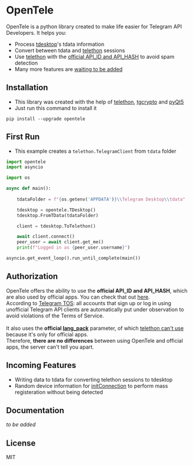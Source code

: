 # OpenTele

OpenTele is a python library created to make life easier for Telegram API Developers.
It helps you:
- Process [tdesktop](https://github.com/telegramdesktop/tdesktop)'s tdata information
- Convert between tdata and [telethon](https://github.com/LonamiWebs/Telethon) sessions
- Use [telethon](https://github.com/LonamiWebs/Telethon) with the [official API_ID and API_HASH](#authorization) to avoid spam detection
- Many more features are [waiting to be added](#incoming-features)

## Installation
- This library was created with the help of [telethon](https://github.com/LonamiWebs/Telethon), [tgcrypto](https://github.com/pyrogram/tgcrypto) and [pyQt5](https://www.riverbankcomputing.com/software/pyqt/)
- Just run this command to install it
```
pip install --upgrade opentele
```

## First Run
- This example creates a `telethon.TelegramClient` from `tdata` folder
```python
import opentele
import asyncio

import os

async def main():
    
    tdataFolder = f"{os.getenv('APPDATA')}\\Telegram Desktop\\tdata"

    tdesktop = opentele.TDesktop()
    tdesktop.FromTData(tdataFolder)

    client = tdesktop.ToTelethon()

    await client.connect()
    peer_user = await client.get_me()
    print(f"Logged in as {peer_user.username}")

asyncio.get_event_loop().run_until_complete(main())
```

## Authorization
OpenTele offers the ability to use the **official API_ID and API_HASH**, which are also used by official apps. You can check that out [here](https://github.com/thedemons/opentele/blob/main/opentele/opentele.py#L54).
<br>
According to [Telegram TOS](https://core.telegram.org/api/obtaining_api_id#using-the-api-id): all accounts that sign up or log in using unofficial Telegram API clients are automatically put under observation to avoid violations of the Terms of Service.
<br>
<br>
It also uses the **official [lang_pack](https://core.telegram.org/method/initConnection)** parameter, of which [telethon can't use](https://github.com/LonamiWebs/Telethon/blob/master/telethon/client/telegrambaseclient.py#L375) because it's only for official apps.
<br>
Therefore, **there are no differences** between using OpenTele and official apps, the server can't tell you apart.


## Incoming Features
- Writing data to tdata for converting telethon sessions to tdesktop
- Random device information for [initConnection](https://core.telegram.org/method/initConnection) to perform mass registeration without being detected

## Documentation
_to be added_

## License

MIT
